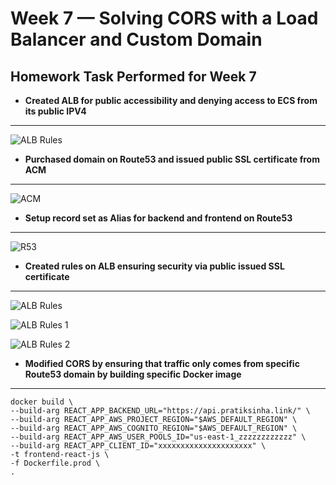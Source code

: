 # Week 7 — Solving CORS with a Load Balancer and Custom Domain

## Homework Task Performed for Week 7

- **Created ALB for public accessibility and denying access to ECS from its public IPV4**
** **

![ALB   Rules](https://user-images.githubusercontent.com/125117631/230783261-91996c7b-0fd9-4b2d-a0c0-c7d288608f28.png)

- **Purchased domain on Route53 and issued public SSL certificate from ACM**
** **

![ACM](https://user-images.githubusercontent.com/125117631/230783323-30198ed9-6219-4cf8-8dec-bae29d334b70.png)

- **Setup record set as Alias for backend and frontend on Route53**
** **

![R53](https://user-images.githubusercontent.com/125117631/230783567-72ff31b7-46a1-48e2-a0d6-d0a178c079ae.png)

- **Created rules on ALB ensuring security via public issued SSL certificate**
** **

![ALB   Rules](https://user-images.githubusercontent.com/125117631/230783630-d6397589-c1f7-478d-b251-68535c82e0a7.png)

![ALB Rules 1](https://user-images.githubusercontent.com/125117631/230783590-a5201b0b-1b31-48ad-bc17-007db1687733.png)

![ALB Rules 2](https://user-images.githubusercontent.com/125117631/230783604-c7bcc7f1-07bc-40e2-89c1-0aff7be244fe.png)

- **Modified CORS by ensuring that traffic only comes from specific Route53 domain by building specific Docker image**
** **
```
docker build \
--build-arg REACT_APP_BACKEND_URL="https://api.pratiksinha.link/" \
--build-arg REACT_APP_AWS_PROJECT_REGION="$AWS_DEFAULT_REGION" \
--build-arg REACT_APP_AWS_COGNITO_REGION="$AWS_DEFAULT_REGION" \
--build-arg REACT_APP_AWS_USER_POOLS_ID="us-east-1_zzzzzzzzzzzz" \
--build-arg REACT_APP_CLIENT_ID="xxxxxxxxxxxxxxxxxxxxx" \
-t frontend-react-js \
-f Dockerfile.prod \
.
```
